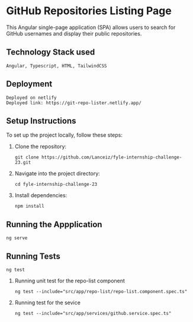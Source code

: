 # GitHub Repositories Listing Page

This Angular single-page application (SPA) allows users to search for GitHub usernames and display their public repositories.

## Technology Stack used
    Angular, Typescript, HTML, TailwindCSS

## Deployment
    Deployed on netlify
    Deployed link: https://git-repo-lister.netlify.app/

## Setup Instructions

To set up the project locally, follow these steps:

1. Clone the repository:

   ```
   git clone https://github.com/Lanceiz/fyle-internship-challenge-23.git

2. Navigate into the project directory:

   ```
   cd fyle-internship-challenge-23

3. Install dependencies:

   ```
   npm install

## Running the Appplication

    ng serve

## Running Tests

    ng test

1. Running unit test for the repo-list component
   
   ```
   ng test --include="src/app/repo-list/repo-list.component.spec.ts"   

2. Running test for the sevice

   ```
   ng test --include="src/app/services/github.service.spec.ts"

